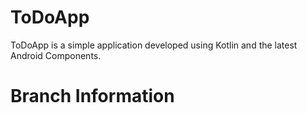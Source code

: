 # ToDoApp 
ToDoApp is a simple application developed using Kotlin and the latest Android Components.

# Branch Information
